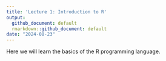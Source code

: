 ```yaml
---
title: 'Lecture 1: Introduction to R'
output:
  github_document: default
  rmarkdown::github_document: default
date: "2024-08-23"
---
```


Here we will learn the basics of the R programming language.
